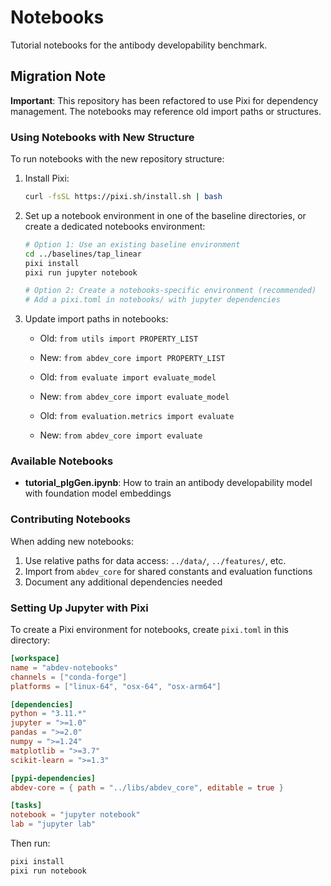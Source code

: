 # Notebooks

Tutorial notebooks for the antibody developability benchmark.

## Migration Note

**Important**: This repository has been refactored to use Pixi for dependency management. The notebooks may reference old import paths or structures.

### Using Notebooks with New Structure

To run notebooks with the new repository structure:

1. Install Pixi:
   ```bash
   curl -fsSL https://pixi.sh/install.sh | bash
   ```

2. Set up a notebook environment in one of the baseline directories, or create a dedicated notebooks environment:
   ```bash
   # Option 1: Use an existing baseline environment
   cd ../baselines/tap_linear
   pixi install
   pixi run jupyter notebook
   
   # Option 2: Create a notebooks-specific environment (recommended)
   # Add a pixi.toml in notebooks/ with jupyter dependencies
   ```

3. Update import paths in notebooks:
   - Old: `from utils import PROPERTY_LIST`
   - New: `from abdev_core import PROPERTY_LIST`
   
   - Old: `from evaluate import evaluate_model`
   - New: `from abdev_core import evaluate_model`
   
   - Old: `from evaluation.metrics import evaluate`
   - New: `from abdev_core import evaluate`

### Available Notebooks

- **tutorial_pIgGen.ipynb**: How to train an antibody developability model with foundation model embeddings

### Contributing Notebooks

When adding new notebooks:
1. Use relative paths for data access: `../data/`, `../features/`, etc.
2. Import from `abdev_core` for shared constants and evaluation functions
3. Document any additional dependencies needed

### Setting Up Jupyter with Pixi

To create a Pixi environment for notebooks, create `pixi.toml` in this directory:

```toml
[workspace]
name = "abdev-notebooks"
channels = ["conda-forge"]
platforms = ["linux-64", "osx-64", "osx-arm64"]

[dependencies]
python = "3.11.*"
jupyter = ">=1.0"
pandas = ">=2.0"
numpy = ">=1.24"
matplotlib = ">=3.7"
scikit-learn = ">=1.3"

[pypi-dependencies]
abdev-core = { path = "../libs/abdev_core", editable = true }

[tasks]
notebook = "jupyter notebook"
lab = "jupyter lab"
```

Then run:
```bash
pixi install
pixi run notebook
```


